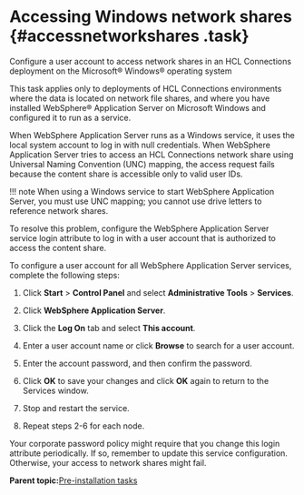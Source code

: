 # Accessing Windows network shares {#accessnetworkshares .task}

Configure a user account to access network shares in an HCL Connections deployment on the Microsoft® Windows® operating system

This task applies only to deployments of HCL Connections environments where the data is located on network file shares, and where you have installed WebSphere® Application Server on Microsoft Windows and configured it to run as a service.

When WebSphere Application Server runs as a Windows service, it uses the local system account to log in with null credentials. When WebSphere Application Server tries to access an HCL Connections network share using Universal Naming Convention \(UNC\) mapping, the access request fails because the content share is accessible only to valid user IDs.

!!! note
    When using a Windows service to start WebSphere Application Server, you must use UNC mapping; you cannot use drive letters to reference network shares.

To resolve this problem, configure the WebSphere Application Server service login attribute to log in with a user account that is authorized to access the content share.

To configure a user account for all WebSphere Application Server services, complete the following steps:

1.  Click **Start** \> **Control Panel** and select **Administrative Tools** \> **Services**.

2.  Click **WebSphere Application Server**.

3.  Click the **Log On** tab and select **This account**.

4.  Enter a user account name or click **Browse** to search for a user account.

5.  Enter the account password, and then confirm the password.

6.  Click **OK** to save your changes and click **OK** again to return to the Services window.

7.  Stop and restart the service.

8.  Repeat steps 2-6 for each node.


Your corporate password policy might require that you change this login attribute periodically. If so, remember to update this service configuration. Otherwise, your access to network shares might fail.

**Parent topic:**[Pre-installation tasks](../install/c_preinstall_actions.md)

